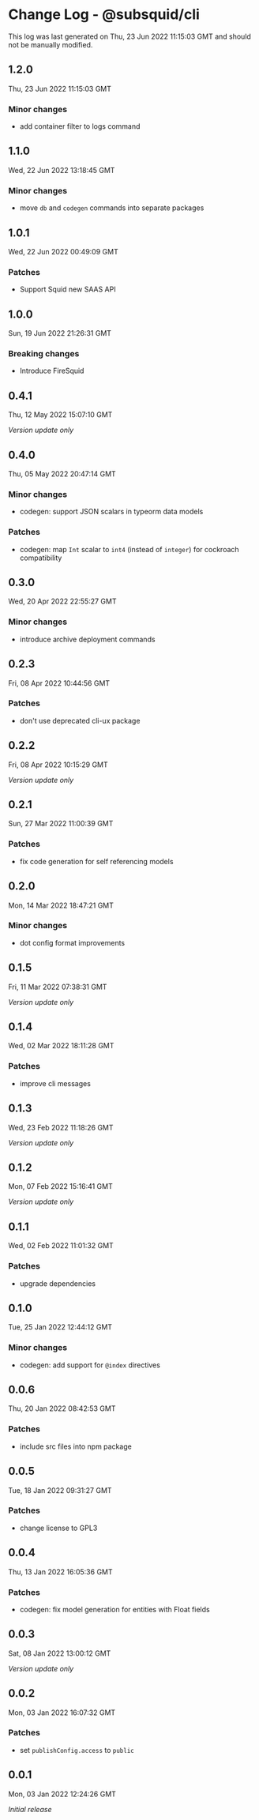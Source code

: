 # Change Log - @subsquid/cli

This log was last generated on Thu, 23 Jun 2022 11:15:03 GMT and should not be manually modified.

## 1.2.0
Thu, 23 Jun 2022 11:15:03 GMT

### Minor changes

- add container filter to logs command

## 1.1.0
Wed, 22 Jun 2022 13:18:45 GMT

### Minor changes

- move `db` and `codegen` commands into separate packages

## 1.0.1
Wed, 22 Jun 2022 00:49:09 GMT

### Patches

- Support Squid new SAAS API

## 1.0.0
Sun, 19 Jun 2022 21:26:31 GMT

### Breaking changes

- Introduce FireSquid

## 0.4.1
Thu, 12 May 2022 15:07:10 GMT

_Version update only_

## 0.4.0
Thu, 05 May 2022 20:47:14 GMT

### Minor changes

- codegen: support JSON scalars in typeorm data models

### Patches

- codegen: map `Int` scalar to `int4` (instead of `integer`) for cockroach compatibility

## 0.3.0
Wed, 20 Apr 2022 22:55:27 GMT

### Minor changes

- introduce archive deployment commands

## 0.2.3
Fri, 08 Apr 2022 10:44:56 GMT

### Patches

- don't use deprecated cli-ux package

## 0.2.2
Fri, 08 Apr 2022 10:15:29 GMT

_Version update only_

## 0.2.1
Sun, 27 Mar 2022 11:00:39 GMT

### Patches

- fix code generation for self referencing models

## 0.2.0
Mon, 14 Mar 2022 18:47:21 GMT

### Minor changes

- dot config format improvements

## 0.1.5
Fri, 11 Mar 2022 07:38:31 GMT

_Version update only_

## 0.1.4
Wed, 02 Mar 2022 18:11:28 GMT

### Patches

- improve cli messages

## 0.1.3
Wed, 23 Feb 2022 11:18:26 GMT

_Version update only_

## 0.1.2
Mon, 07 Feb 2022 15:16:41 GMT

_Version update only_

## 0.1.1
Wed, 02 Feb 2022 11:01:32 GMT

### Patches

- upgrade dependencies

## 0.1.0
Tue, 25 Jan 2022 12:44:12 GMT

### Minor changes

- codegen: add support for `@index` directives

## 0.0.6
Thu, 20 Jan 2022 08:42:53 GMT

### Patches

- include src files into npm package

## 0.0.5
Tue, 18 Jan 2022 09:31:27 GMT

### Patches

- change license to GPL3

## 0.0.4
Thu, 13 Jan 2022 16:05:36 GMT

### Patches

- codegen: fix model generation for entities with Float fields

## 0.0.3
Sat, 08 Jan 2022 13:00:12 GMT

_Version update only_

## 0.0.2
Mon, 03 Jan 2022 16:07:32 GMT

### Patches

- set `publishConfig.access` to `public`

## 0.0.1
Mon, 03 Jan 2022 12:24:26 GMT

_Initial release_

